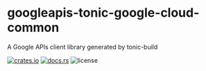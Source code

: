# googleapis-tonic-google-cloud-common

A Google APIs client library generated by tonic-build

[![crates.io](https://img.shields.io/crates/v/googleapis-tonic-google-cloud-common)](https://crates.io/crates/googleapis-tonic-google-cloud-common)
[![docs.rs](https://img.shields.io/docsrs/googleapis-tonic-google-cloud-common)](https://docs.rs/googleapis-tonic-google-cloud-common)
![license](https://img.shields.io/crates/l/googleapis-tonic-google-cloud-common)
